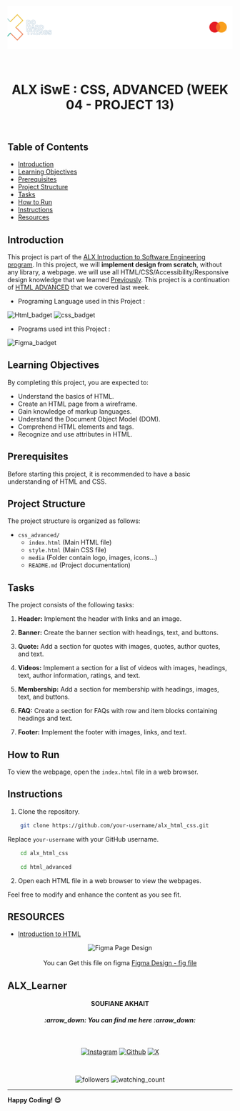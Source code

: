 <p align="center">
  <img src="/html_advanced/media/readme_banner.png" alt="ALX Logo" hieght="200"/>
</p>
<br>
<h1 align="center">ALX  iSwE : CSS, ADVANCED (WEEK 04 - PROJECT 13)</h1>
<br>

## Table of Contents

- [Introduction](#introduction)
- [Learning Objectives](#learning-objectives)
- [Prerequisites](#prerequisites)
- [Project Structure](#project-structure)
- [Tasks](#tasks)
- [How to Run](#how-to-run)
- [Instructions](#instructions)
- [Resources](#resources)

## Introduction

This project is part of the [ALX Introduction to Software Engineering program](https://www.alxafrica.com). In this project, we will <strong>implement design from scratch</strong>, without any library, a webpage. we will use all HTML/CSS/Accessibility/Responsive design knowledge that we learned [Previously](#previously).
This project is a continuation of [HTML ADVANCED](../html_advanced) that we covered last week.

- Programing Language used in this Project :
<img src="https://img.shields.io/badge/HTML5-E34F26?style=for-the-badge&logo=html5&logoColor=white" alt="Html_badget"/>
<img src="https://img.shields.io/badge/CSS3-1572B6?style=for-the-badge&logo=css3&logoColor=white" alt="css_badget" />

- Programs used int this Project :
<img src="https://img.shields.io/badge/Figma-F24E1E?style=for-the-badge&logo=figma&logoColor=white" alt="Figma_badget"/>

## Learning Objectives

By completing this project, you are expected to:

- Understand the basics of HTML.
- Create an HTML page from a wireframe.
- Gain knowledge of markup languages.
- Understand the Document Object Model (DOM).
- Comprehend HTML elements and tags.
- Recognize and use attributes in HTML.

## Prerequisites

Before starting this project, it is recommended to have a basic understanding of HTML and CSS.

## Project Structure

The project structure is organized as follows:


- `css_advanced/`
    - `index.html` (Main HTML file)
    - `style.html` (Main CSS file)
    - `media` (Folder contain logo, images, icons...)
    - `README.md` (Project documentation)

## Tasks

The project consists of the following tasks:

1. **Header:** Implement the header with links and an image.

2. **Banner:** Create the banner section with headings, text, and buttons.

3. **Quote:** Add a section for quotes with images, quotes, author quotes, and text.

4. **Videos:** Implement a section for a list of videos with images, headings, text, author information, ratings, and text.

5. **Membership:** Add a section for membership with headings, images, text, and buttons.

6. **FAQ:** Create a section for FAQs with row and item blocks containing headings and text.

7. **Footer:** Implement the footer with images, links, and text.

## How to Run

To view the webpage, open the `index.html` file in a web browser.

## Instructions

1. Clone the repository.

```bash
    git clone https://github.com/your-username/alx_html_css.git
```

Replace `your-username` with your GitHub username.


```bash
    cd alx_html_css
```

```bash
    cd html_advanced
```

2. Open each HTML file in a web browser to view the webpages.

Feel free to modify and enhance the content as you see fit.

## RESOURCES

- [Introduction to HTML](https://developer.mozilla.org/en-US/docs/Learn/HTML/Introduction_to_HTML)
<div align="center"><img src="../html_advanced/media/Figma-page_schoo.png" Alt="Figma Page Design" style="width:500px;hieght:600px;"/></div>
<br>
<div align="center">You can Get this file on figma <a href="https://intranet.alxswe.com/rltoken/LTAnuL7o_w6kq8u9hUicgg">Figma Design - fig file</a></div>


## ALX_Learner

<h4 align="center">SOUFIANE AKHAIT</h4>

<h5 align="center">:arrow_down:  <i>You can find me here</i>  :arrow_down:</h5>
<br>
<p align="center">
  <a href="https://www.instagram.com/akhiat.soufiane" target="_blank"><img src="https://img.shields.io/badge/Instagram-%23E4405F.svg?&style=flat-square&logo=instagram&logoColor=white" alt="Instagram"></a>
  <space>     </space><a href="https://github.com/sfanxAK" target="_blank"><img src="https://img.shields.io/badge/GitHub-100000?style=for-the-badge&logo=github&logoColor=white" alt="Github"/></a>
  <space>     </space> <a href="https://twitter.com/MrSloplop" target="_blank"><img src="https://img.shields.io/badge/X-000000?style=for-the-badge&logo=x&logoColor=white" alt="X"/></a>
</p>
<br>
<p align="center">
  <img alt="followers" src="https://img.shields.io/github/followers/sfanxAK?label=Followers&style=social"/>
  <space>     </space><img src="https://komarev.com/ghpvc/?username=sfanxAK&color=brightgreen" alt="watching_count"/>
</p>

---

**Happy Coding! 😊**






